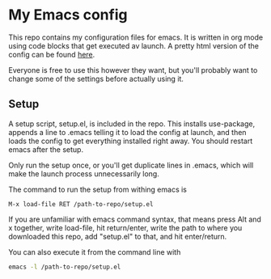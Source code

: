 # My Emacs config

This repo contains my configuration files for emacs. It is written in org mode using code blocks that get executed av launch. A pretty html version of the config can be found [here](http://sindrestephansen.com/emacs-config).

Everyone is free to use this however they want, but you'll probably want to change some of the settings before actually using it.


## Setup

A setup script, setup.el, is included in the repo. This installs use-package, appends a line to .emacs telling it to load the config at launch, and then loads the config to get everything installed right away. You should restart emacs after the setup.

Only run the setup once, or you'll get duplicate lines in .emacs, which will make the launch process unnecessarily long.

The command to run the setup from withing emacs is

```emacs-lisp
M-x load-file RET /path-to-repo/setup.el
```

If you are unfamiliar with emacs command syntax, that means press Alt and x together, write load-file, hit return/enter, write the path to where you downloaded this repo, add "setup.el" to that, and hit enter/return.

You can also execute it from the command line with

```sh
emacs -l /path-to-repo/setup.el
```